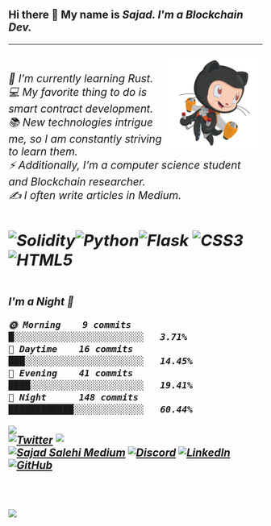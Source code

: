 <h2>Hi there 👋
My name is <i>Sajad<i>. I'm a <i>Blockchain Dev.<i>
  <hr>

<img align="right" alt="GIF" height="190px" src="https://github.com/Sajad-Salehi/Sajad-Salehi/blob/main/jetpacktocat.png" />
<h6>
<br>🌱 I’m currently learning Rust.<br>
💻 My favorite thing to do is smart contract development.<br>
📚 New technologies intrigue me, so I am constantly striving to learn them.<br>
⚡ Additionally, I’m a computer science student and Blockchain researcher.<br>
✍️ I often write articles in Medium.
<h6>

![Solidity](https://img.shields.io/badge/Solidity-%23363636.svg?style=for-the-badge&logo=solidity&logoColor=white)![Python](https://img.shields.io/badge/python-3670A0?style=for-the-badge&logo=python&logoColor=ffdd54)![Flask](https://img.shields.io/badge/flask-%23000.svg?style=for-the-badge&logo=flask&logoColor=white)  ![CSS3](https://img.shields.io/badge/css3-%231572B6.svg?style=for-the-badge&logo=css3&logoColor=white)![HTML5](https://img.shields.io/badge/html5-%23E34F26.svg?style=for-the-badge&logo=html5&logoColor=white) 
  ---


<!--START_SECTION:waka-->

<br>**I'm a Night 🦉** 

```text
🌞 Morning    9 commits     █░░░░░░░░░░░░░░░░░░░░░░░░   3.71% 
🌆 Daytime    16 commits    ███░░░░░░░░░░░░░░░░░░░░░░   14.45% 
🌃 Evening    41 commits    ████░░░░░░░░░░░░░░░░░░░░░   19.41% 
🌙 Night      148 commits   ████████████░░░░░░░░░░░░░   60.44%

```

  
<img width="410px" align="left" src="https://github-readme-stats.vercel.app/api?username=sajad-salehi&theme=radical&hide_border=false&include_all_commits=false&count_private=false"/>
<img width="410px" align="right" src="https://github-readme-streak-stats.herokuapp.com/?user=sajad-salehi&theme=radical&hide_border=false"/>


[![Twitter](https://img.shields.io/badge/Twitter-1DA1F2?style=for-the-badge&logo=twitter&logoColor=white)](https://twitter.com/__Soren)
[![Sajad Salehi Medium](https://img.shields.io/badge/Medium-000000?style=for-the-badge&logo=medium&logoColor=white)](https://medium.com/@sajadsolidity)
[![Discord](https://img.shields.io/badge/Discord-7289DA?style=for-the-badge&logo=discord&logoColor=white)]()
[![LinkedIn](https://img.shields.io/badge/LinkedIn-0077B5?style=for-the-badge&logo=linkedin&logoColor=white)](https://www.linkedin.com/in/sajad-salehi-528a24231)
[![GitHub](https://img.shields.io/badge/GitHub-100000?style=for-the-badge&logo=github&logoColor=white)](https://github.com/sajad-salehi)<br>

  

<br><br><img src="https://imgur.com/rilHVxA.png">
